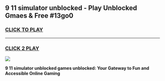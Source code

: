 
## 9 11 simulator unblocked - Play Unblocked Gmaes & Free #13go0
<h3>
<a href="https://news.freeplayer.one?title=9_11_simulator_unblocked&ref=26F">CLICK TO PLAY</a></h3>
<hr>

<h3>
<a href="https://news.freeplayer.one?title=9_11_simulator_unblocked&ref=26F">CLICK 2 PLAY</a>
  
</h3>

<a href="https://news.freeplayer.one?title=9_11_simulator_unblocked&ref=26F/"><img src="https://clearcache.store/games.png"></a>


**9 11 simulator unblocked games unblocked: Your Gateway to Fun and Accessible Online Gaming**

